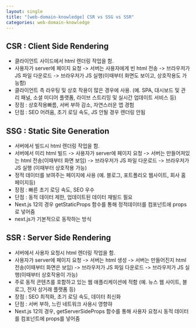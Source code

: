 ```yaml
---
layout: single
title: "[web-domain-knowledge] CSR vs SSG vs SSR"
categories: web-domain-knowledge
---
```


## CSR : Client Side Rendering
- 클라이언트 사이드에서 html 렌더링 작업을 함.
- 사용자가 server에 페이지 요청 -> 서버는 사용자에게 빈 html 전송 -> 브라우저가 JS 파일 다운로드 -> 브라우저가 JS 실행(이때부터 화면도 보이고, 상호작용도 가능함)
- 클라이언트 측 라우팅 및 상호 작용이 많은 경우에 사용. (예. SPA, 대시보드 및 관리 패널, 소셜 미디어 플랫폼, 라이브 스트리밍 및 실시간 업데이트 서비스 등)
- 장점 : 상호작용빠름, 서버 부하 감소, 자연스러운 앱 경험
- 단점 : SEO 어려움, 초기 로딩 속도, JS 안될 경우 렌더링 안됨

## SSG : Static Site Generation
- 서버에서 빌드시 html 렌더링 작업을 함.
- 서버에서 미리 html 빌드 -> 사용자가 server에 페이지 요청 -> 서버는 만들어져있는 html 전송(이때부터 화면 보임) -> 브라우저가 JS 파일 다운로드 -> 브라우저가 JS 실행 (이때부터 상호작용 가능)
- 정적 데이터를 보여주는 페이지에 사용 (예. 블로그, 포트폴리오 웹사이트, 회사 홈페이지등)
- 장점 : 빠른 초기 로딩 속도, SEO 우수
- 단점 : 동적 데이터 제한, 업데이트된 데이터 재빌드 필요
- Next.js 12의 경우 getStaticProps 함수를 통해 정적데이터를 컴포넌트에 props로 넣어줌
- next.js가 기본적으로 동작하는 방식

## SSR : Server Side Rendering
- 서버에서 사용자 요청시 html 렌더링 작업을 함.
- 사용자가 server에 페이지 요청 -> 서버는 html 생성 -> 서버는 만들어진지 html 전송(이때부터 화면은 보임) -> 브라우저가 JS 파일 다운로드 -> 브라우저가 JS 실행(이때부터 상호작용이 가능)
- 주로 동적 콘텐츠를 호함하고 있는 웹 애플리케이션에 적함 (예. 뉴스 웹 사이트, 블로그, 전자 상거래 플랫폼 등)
- 장점 : SEO 최적화, 초기 로딩 속도, 데이터 최신화
- 단점 : 서버 부하, 느린 네트워크 사용시 영향햐
- Next.js 12의 경우, getServerSideProps 함수를 통해 사용자 요청시 동적 데이터를 컴포넌트에 props를 넣어줌
